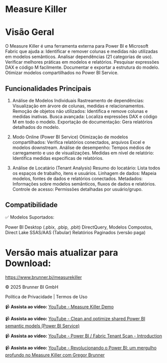 # Measure Killer 

# Visão Geral

O Measure Killer é uma ferramenta externa para Power BI e Microsoft Fabric que ajuda a:
Identificar e remover colunas e medidas não utilizadas em modelos semânticos.
Analisar dependências (21 categorias de uso).
Verificar melhores práticas em modelos e relatórios.
Pesquisar expressões DAX e código M facilmente.
Documentar e exportar a estrutura do modelo.
Otimizar modelos compartilhados no Power BI Service.

## Funcionalidades Principais

1. Análise de Modelos Individuais
Rastreamento de dependências: Visualização em árvore de colunas, medidas e relacionamentos.
Remoção de objetos não utilizados: Identifica e remove colunas e medidas inativas.
Busca avançada: Localiza expressões DAX e código M em todo o modelo.
Exportação de documentação: Gera relatórios detalhados do modelo.

2. Modo Online (Power BI Service)
Otimização de modelos compartilhados: Verifica relatórios conectados, arquivos Excel e modelos downstream.
Análise de desempenho: Tempos médios de carregamento e uso de visualizações.
Medidas em nível de relatório: Identifica medidas específicas de relatórios.

3. Análise de Locatário (Tenant Analysis)
Resumo do locatário: Lista todos os espaços de trabalho, itens e usuários.
Linhagem de dados: Mapeia modelos, fontes de dados e relatórios conectados.
Metadados: Informações sobre modelos semânticos, fluxos de dados e relatórios.
Controle de acesso: Permissões detalhadas por usuário/grupo.

## Compatibilidade
✅ Modelos Suportados:

Power BI Desktop (.pbix, .pbip, .pbit)
DirectQuery, Modelos Compostos, Direct Lake
SSAS/AAS (Tabular)
Relatórios Paginados (versão paga)

# Versão mais atualizar para Download:

https://www.brunner.bi/measurekiller

© 2025 Brunner BI GmbH

Política de Privacidade | Termos de Uso

📹 **Assista ao vídeo:** [YouTube - Measure Killer Demo](https://www.youtube.com/watch?v=QAR1OFngbGw)

📹 **Assista ao vídeo:** [YouTube - Clean and optimize shared Power BI semantic models (Power BI Service)](https://youtu.be/P1KIjzKR1DU)

📹 **Assista ao vídeo:** [YouTube - Power BI / Fabric Tenant Scan - Introduction](https://www.youtube.com/watch?v=LYehTZeKl1I)

📹 **Assista ao vídeo:** [YouTube - Revolucionando o Power BI: um mergulho profundo no Measure Killer com Gregor Brunner](https://www.youtube.com/watch?v=y1nyUd-JxLM)
